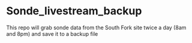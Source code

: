 # Sonde_livestream_backup
This repo will grab sonde data from the South Fork site twice a day (8am and 8pm) and save it to a backup file
